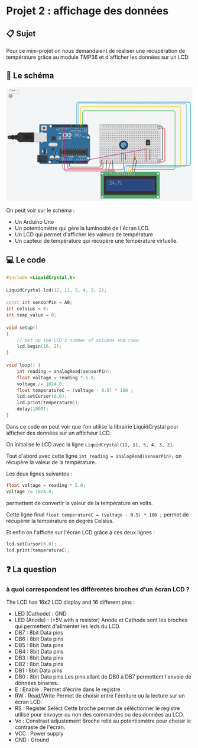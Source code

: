 # Projet 2 : affichage des données

## :clipboard: Sujet

Pour ce mini-projet on nous demandaient de réaliser une récupération de température grâce au module TMP36 et d'afficher les données sur un LCD.

## :electric_plug: Le schéma
![alt](img/2022-03-16_162548.png)

On peut voir sur le schéma : 
- Un Arduino Uno
- Un potentiomètre qui gère la luminosité de l'écran LCD.
- Un LCD qui permet d'afficher les valeurs de température
- Un capteur de température qui récupère une température virtuelle.

## :computer: Le code

```cpp
#include <LiquidCrystal.h>

LiquidCrystal lcd(12, 11, 5, 4, 3, 2);

const int sensorPin = A0;
int celsius = 0;
int temp_value = 0;

void setup()
{
    // set up the LCD's number of columns and rows:
    lcd.begin(16, 2);
}

void loop() {
    int reading = analogRead(sensorPin);  
    float voltage = reading * 5.0;
    voltage /= 1024.0; 
    float temperatureC = (voltage - 0.5) * 100 ;
    lcd.setCursor(0,0);
    lcd.print(temperatureC);
    delay(1000);
}
```

Dans ce code on peut voir que l'on utilise la librairie LiquidCrystal pour afficher des données sur un afficheur LCD.

On initialise le LCD avec la ligne ``LiquidCrystal(12, 11, 5, 4, 3, 2)``.

Tout d'abord avec cette ligne ``int reading = analogRead(sensorPin);`` on récupère la valeur de la température.

Les deux lignes suivantes :
```cpp
float voltage = reading * 5.0;
voltage /= 1024.0; 
``` 
permettent de convertir la valeur de la température en volts.

Cette ligne final ``float temperatureC = (voltage - 0.5) * 100 ;`` permet de récupérer la température en degrés Celsius.

Et enfin on l'affiche sur l'écran LCD grâce a ces deux lignes :
```cpp
lcd.setCursor(0,0);
lcd.print(temperatureC);
```

## :question: La question

### à quoi correspondent les différentes broches d’un écran LCD ?

The LCD has 16x2 LCD display and 16 different pins : 
- LED (Cathode) : GND
- LED (Anode) : (+5V with a resistor)
Anode et Cathode sont les broches qui permettent d'alimenter les leds du LCD.
- DB7 : 8bit Data pins
- DB6 : 8bit Data pins
- DB5 : 8bit Data pins
- DB4 : 8bit Data pins
- DB3 : 8bit Data pins
- DB2 : 8bit Data pins
- DB1 : 8bit Data pins
- DB0 : 8bit Data pins
Les pins allant de DB0 à DB7 permettent l'envoie de données binaires.
- E : Enable : Permet d'écrire dans le registre
- RW : Read/Write 
Permet de choisir entre l'écriture ou la lecture sur un écran LCD.
- RS : Register Select
Cette broche permet de séléctionner le registre utilisé pour envoyer ou non des commandes ou des données au LCD.
- Vo : Constrast adjustement
Broche relié au potentiomètre pour choisir le contraste de l'écran.
- VCC : Power supply
- GND : Ground
